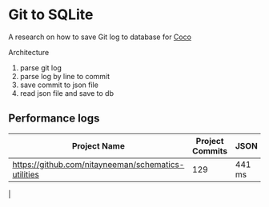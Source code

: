 # Git to SQLite

A research on how to save Git log to database for [Coco](https://github.com/inherd/coco)

Architecture

1. parse git log
2. parse log by line to commit
3. save commit to json file
4. read json file and save to db

## Performance logs

| Project Name  | Project Commits | JSON   | BinCode |  Others  |
|---------------|-----------------|--------|---------|----------|
| https://github.com/nitayneeman/schematics-utilities | 129 | 441 ms |     |      |
| 